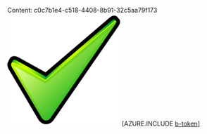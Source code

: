 Content: c0c7b1e4-c518-4408-8b91-32c5aa79f173![image](c9894ca0-94b2-4344-84b1-098c42ba63ec.png)
[AZURE.INCLUDE [b-token](8379310e-4a4c-49e2-ad9b-968dd42648b4.md)]
